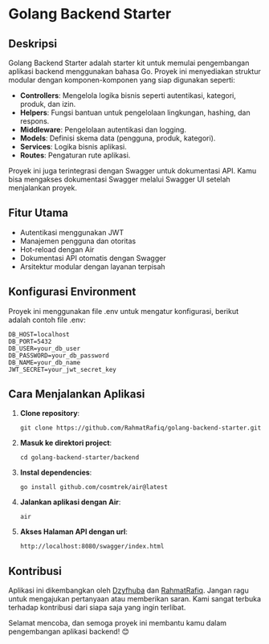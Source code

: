
# Golang Backend Starter

## Deskripsi
Golang Backend Starter adalah starter kit untuk memulai pengembangan aplikasi backend menggunakan bahasa Go. Proyek ini menyediakan struktur modular dengan komponen-komponen yang siap digunakan seperti:

- **Controllers**: Mengelola logika bisnis seperti autentikasi, kategori, produk, dan izin.
- **Helpers**: Fungsi bantuan untuk pengelolaan lingkungan, hashing, dan respons.
- **Middleware**: Pengelolaan autentikasi dan logging.
- **Models**: Definisi skema data (pengguna, produk, kategori).
- **Services**: Logika bisnis aplikasi.
- **Routes**: Pengaturan rute aplikasi.

Proyek ini juga terintegrasi dengan Swagger untuk dokumentasi API. Kamu bisa mengakses dokumentasi Swagger melalui Swagger UI setelah menjalankan proyek.

## Fitur Utama
- Autentikasi menggunakan JWT
- Manajemen pengguna dan otoritas
- Hot-reload dengan Air
- Dokumentasi API otomatis dengan Swagger
- Arsitektur modular dengan layanan terpisah
  
## Konfigurasi Environment
Proyek ini menggunakan file .env untuk mengatur konfigurasi, berikut adalah contoh file .env:

```
DB_HOST=localhost
DB_PORT=5432
DB_USER=your_db_user
DB_PASSWORD=your_db_password
DB_NAME=your_db_name
JWT_SECRET=your_jwt_secret_key
```

## Cara Menjalankan Aplikasi

1. **Clone repository**:
   ```
   git clone https://github.com/RahmatRafiq/golang-backend-starter.git
   ```
2. **Masuk ke direktori project**:
   ```
   cd golang-backend-starter/backend
   ```
3. **Instal dependencies**:
   ```
   go install github.com/cosmtrek/air@latest
   ```
4. **Jalankan aplikasi dengan Air**:
   ```
   air
   ```
5. **Akses Halaman API dengan url**:
   ```
   http://localhost:8080/swagger/index.html
   ``` 

## Kontribusi

Aplikasi ini dikembangkan oleh [Dzyfhuba](https://github.com/Dzyfhuba) dan [RahmatRafiq](https://github.com/RahmatRafiq). Jangan ragu untuk mengajukan pertanyaan atau memberikan saran. Kami sangat terbuka terhadap kontribusi dari siapa saja yang ingin terlibat.

Selamat mencoba, dan semoga proyek ini membantu kamu dalam pengembangan aplikasi backend! 😊

